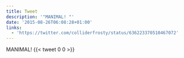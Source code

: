 ```yaml
---
title: Tweet
description: '"MANIMAL! "'
date: '2015-08-26T06:08:28+01:00'
links:
  - 'https://twitter.com/colliderfrosty/status/636223370510467072'
---
```

MANIMAL! 
      {{< tweet 0 0 >}}
    
